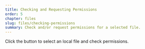 ```yaml
---
title: Checking and Requesting Permissions
order: 5
chapter: files
slug: files/checking-permissions
summary: Check and/or request permissions for a selected file.
---
```


<script>
  import CompatibilityWarning from '$lib/components/CompatibilityWarning.svelte';
</script>

<CompatibilityWarning name="showOpenFilePicker" href="https://caniuse.com/mdn-api_window_showopenfilepicker" />

Click the button to select an local file and check permissions.
